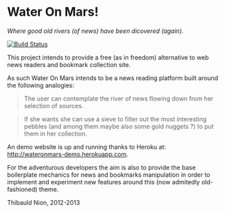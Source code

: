 Water On Mars!
==============

*Where good old rivers (of news) have been dicovered (again).*

[![Build Status](https://travis-ci.org/tibonihoo/wateronmars.png?branch=master)](https://travis-ci.org/tibonihoo/wateronmars)

This project intends to provide a free (as in freedom) alternative to
web news readers and bookmark collection site.

As such Water On Mars intends to be a news reading platform built around the following analogies:

> The user can contemplate the river of news flowing down from her selection of sources.

> If she wants she can use a sieve to filter out the most interesting pebbles (and among them maybe also some gold nuggets ?) to put them in her collection.

An demo website is up and running thanks to Heroku at: http://wateronmars-demo.herokuapp.com.

For the adventurous developers the aim is also to provide the base
boilerplate mechanics for news and bookmarks manipulation in order to
implement and experiment new features around this (now admitedly
old-fashioned) theme.

Thibauld Nion, 2012-2013

